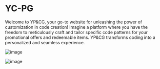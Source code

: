 # YC-PG
Welcome to YP&CG, your go-to website for unleashing the power of customization in code creation! Imagine a platform where you have the freedom to meticulously craft and tailor specific code patterns for your promotional offers and redeemable items. YP&CG transforms coding into a personalized and seamless experience.

![image](https://github.com/GIGI-CodeAce/YC-PG/assets/142694357/cb4e6ccf-3334-4358-884b-afe0e48aa9ec)

![image](https://github.com/GIGI-CodeAce/YC-PG/assets/142694357/6013cc05-c557-4dcc-a4e6-e3a40adba754)
